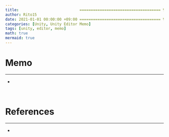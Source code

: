 ```yaml
---
title:                           ==================================== 변경!
author: Rito15
date: 2021-01-01 00:00:00 +09:00 ==================================== 변경!
categories: [Unity, Unity Editor Memo]
tags: [unity, editor, memo]
math: true
mermaid: true
---
```


# Memo
---
- 

<br>

# References
---
- 